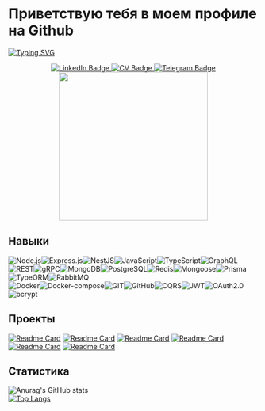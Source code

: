 # Приветствую тебя в моем профиле на Github
[![Typing SVG](https://readme-typing-svg.herokuapp.com?color=%2336BCF7&lines=Я+Дмитрий+-+Backend-разработчик)](https://git.io/typing-svg)
<div id="badges" align="center">
  <a href="http://www.linkedin.com/in/dimapolonez">
    <img src="https://img.shields.io/badge/LinkedIn-blue?style=for-the-badge&logo=linkedin&logoColor=white" alt="LinkedIn Badge"/>
  </a>
  <a href="https://disk.yandex.com.am/i/x64wMDfS_IGK0Q">
    <img src="https://img.shields.io/badge/CV-yellow?style=for-the-badge&logo=CV&logoColor=red" alt="CV Badge"/>
  </a>
  <a href="https://t.me/dimaPolonez">
    <img src="https://img.shields.io/badge/Telegram-blue?style=for-the-badge&logo=telegram&logoColor=white" alt="Telegram Badge"/>
  </a>
</div>
<div id="header" align="center">
  <img src="https://media.giphy.com/media/v1.Y2lkPTc5MGI3NjExYXpxeW5jbHh2anFyemw5OHI1NWp3NjFsdnF1b3A4MW90bWEwam5wZiZlcD12MV9pbnRlcm5hbF9naWZfYnlfaWQmY3Q9Zw/qgQUggAC3Pfv687qPC/giphy.gif" width="300"/>
</div>

## Навыки
![Node.js](https://img.shields.io/badge/Node.js-%23404d59.svg?style=for-the-badge&logo=node.js&logoColor=%2361DAFB)![Express.js](https://img.shields.io/badge/Express.js-%23404d59.svg?style=for-the-badge&logo=express&logoColor=%2361DAFB)![NestJS](https://img.shields.io/badge/NestJS-%23404d59.svg?style=for-the-badge&logo=nestjs&logoColor=%2361DAFB)![JavaScript](https://img.shields.io/badge/JavaScript-%23404d59.svg?style=for-the-badge&logo=javascript&logoColor=%2361DAFB)![TypeScript](https://img.shields.io/badge/TypeScript-%23404d59.svg?style=for-the-badge&logo=typescript&logoColor=%2361DAFB)![GraphQL](https://img.shields.io/badge/GraphQL-%23404d59.svg?style=for-the-badge&logo=graphql&logoColor=%2361DAFB)![REST](https://img.shields.io/badge/REST-%23404d59.svg?style=for-the-badge&logo=rest&logoColor=%2361DAFB)![gRPC](https://img.shields.io/badge/gRPC-%23404d59.svg?style=for-the-badge&logo=grpc&logoColor=%2361DAFB)![MongoDB](https://img.shields.io/badge/MongoDB-%23404d59.svg?style=for-the-badge&logo=mongodb&logoColor=%2361DAFB)![PostgreSQL](https://img.shields.io/badge/PostgreSQL-%23404d59.svg?style=for-the-badge&logo=postgresql&logoColor=%2361DAFB)![Redis](https://img.shields.io/badge/Redis-%23404d59.svg?style=for-the-badge&logo=redis&logoColor=%2361DAFB)![Mongoose](https://img.shields.io/badge/Mongoose-%23404d59.svg?style=for-the-badge&logo=mongoose&logoColor=%2361DAFB)![Prisma](https://img.shields.io/badge/Prisma-%23404d59.svg?style=for-the-badge&logo=prisma&logoColor=%2361DAFB)![TypeORM](https://img.shields.io/badge/TypeORM-%23404d59.svg?style=for-the-badge&logo=typeorm&logoColor=%2361DAFB)![RabbitMQ](https://img.shields.io/badge/RabbitMQ-%23404d59.svg?style=for-the-badge&logo=rabbitmq&logoColor=%2361DAFB)
<br>
![Docker](https://img.shields.io/badge/Docker-%23404d59.svg?style=for-the-badge&logo=docker&logoColor=%2361DAFB)![Docker-compose](https://img.shields.io/badge/Docker_Compose-%23404d59.svg?style=for-the-badge&logo=docker&logoColor=%2361DAFB)![GIT](https://img.shields.io/badge/GIT-%23404d59.svg?style=for-the-badge&logo=git&logoColor=%2361DAFB)![GitHub](https://img.shields.io/badge/GitHub-%23404d59.svg?style=for-the-badge&logo=github&logoColor=%2361DAFB)![CQRS](https://img.shields.io/badge/CQRS-%23404d59.svg?style=for-the-badge&logo=cqrs&logoColor=%2361DAFB)![JWT](https://img.shields.io/badge/JWT-%23404d59.svg?style=for-the-badge&logo=jwt&logoColor=%2361DAFB)![OAuth2.0](https://img.shields.io/badge/OAuth2.0-%23404d59.svg?style=for-the-badge&logo=oauth&logoColor=%2361DAFB)![bcrypt](https://img.shields.io/badge/bcrypt-%23404d59.svg?style=for-the-badge&logo=bcrypt&logoColor=%2361DAFB)

## Проекты
[![Readme Card](https://github-readme-stats.vercel.app/api/pin/?username=dimaPolonez&repo=nest_blogs_platform_API_SQL)](https://github.com/dimaPolonez/nest_blogs_platform_API_SQL)
[![Readme Card](https://github-readme-stats.vercel.app/api/pin/?username=dimaPolonez&repo=nest_blogs_platform_API)](https://github.com/dimaPolonez/nest_blogs_platform_API)
[![Readme Card](https://github-readme-stats.vercel.app/api/pin/?username=dimaPolonez&repo=blogs_platform_API)](https://github.com/dimaPolonez/blogs_platform_API)
[![Readme Card](https://github-readme-stats.vercel.app/api/pin/?username=dimaPolonez&repo=helperEldritchHorror_project)](https://github.com/dimaPolonez/helperEldritchHorror_project)
[![Readme Card](https://github-readme-stats.vercel.app/api/pin/?username=dimaPolonez&repo=momentum_project)](https://github.com/dimaPolonez/momentum_project)
[![Readme Card](https://github-readme-stats.vercel.app/api/pin/?username=dimaPolonez&repo=travel_project)](https://github.com/dimaPolonez/travel_project)

## Статистика
![Anurag's GitHub stats](https://github-readme-stats.vercel.app/api?username=dimaPolonez&show_icons=true&theme=transparent&count_private=true&hide=issues,contrib)
<br>
[![Top Langs](https://github-readme-stats.vercel.app/api/top-langs/?username=dimaPolonez&layout=compact)](https://github.com/anuraghazra/github-readme-stats)
